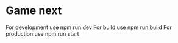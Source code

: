 # Game next
 For development use npm run dev
 For build use npm run build
 For production use npm run start

